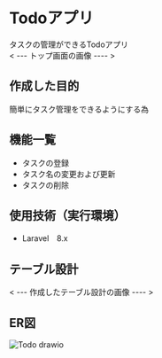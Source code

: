 
# Todoアプリ
タスクの管理ができるTodoアプリ<br>
< --- トップ画面の画像 ---- >

## 作成した目的
簡単にタスク管理をできるようにする為

## 機能一覧
- タスクの登録
- タスク名の変更および更新
- タスクの削除

## 使用技術（実行環境）
- Laravel　8.x

## テーブル設計
< --- 作成したテーブル設計の画像 ---- >

## ER図
![Todo drawio](https://user-images.githubusercontent.com/109803113/191256916-7251b2e6-f31d-468e-8528-f993562b8230.png)
